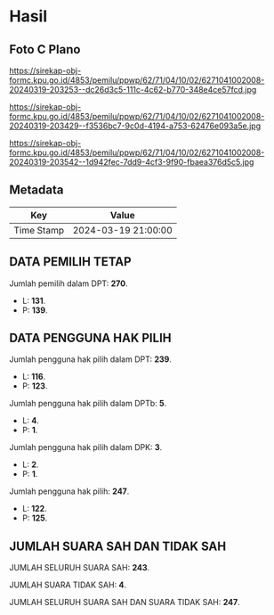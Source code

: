 # Hasil

## Foto C Plano

https://sirekap-obj-formc.kpu.go.id/4853/pemilu/ppwp/62/71/04/10/02/6271041002008-20240319-203253--dc26d3c5-111c-4c62-b770-348e4ce57fcd.jpg

https://sirekap-obj-formc.kpu.go.id/4853/pemilu/ppwp/62/71/04/10/02/6271041002008-20240319-203429--f3536bc7-9c0d-4194-a753-62476e093a5e.jpg

https://sirekap-obj-formc.kpu.go.id/4853/pemilu/ppwp/62/71/04/10/02/6271041002008-20240319-203542--1d942fec-7dd9-4cf3-9f90-fbaea376d5c5.jpg


## Metadata

| Key        | Value               |
| ---------- | ------------------- |
| Time Stamp | 2024-03-19 21:00:00 |


## DATA PEMILIH TETAP

Jumlah pemilih dalam DPT: **270**.
 * L: **131**.
 * P: **139**.

## DATA PENGGUNA HAK PILIH

Jumlah pengguna hak pilih dalam DPT: **239**.
 * L: **116**.
 * P: **123**.

Jumlah pengguna hak pilih dalam DPTb: **5**.
 * L: **4**.
 * P: **1**.

Jumlah pengguna hak pilih dalam DPK: **3**.
 * L: **2**.
 * P: **1**.

Jumlah pengguna hak pilih: **247**.
 * L: **122**.
 * P: **125**.

## JUMLAH SUARA SAH DAN TIDAK SAH

JUMLAH SELURUH SUARA SAH: **243**.

JUMLAH SUARA TIDAK SAH: **4**.

JUMLAH SELURUH SUARA SAH DAN SUARA TIDAK SAH: **247**.


